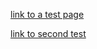 <style>
  .inner {
    max-width: 1024px !important;
  }
</style>

<script>
  function logEvent(event) {
    console.log("logging an event");
    console.log(JSON.stringify(event));
  }
</script>

[link to a test page](test/index.md)

[link to second test](test2.md)

<script src="https://platzhalter.capiplayground.com/scripts/core/util/init.js"></script>
<div 
  id="ValassisGallery" 
  style="width: 100%">
</div>
